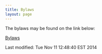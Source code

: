 ```yaml
---
title: Bylaws
layout: page
---
```


The bylaws may be found on the link below:

[Bylaws](PIFFbylaws.pdf) 


<!-- hhmts start -->Last modified: Tue Nov 11 12:48:40 EST 2014 <!-- hhmts end -->
